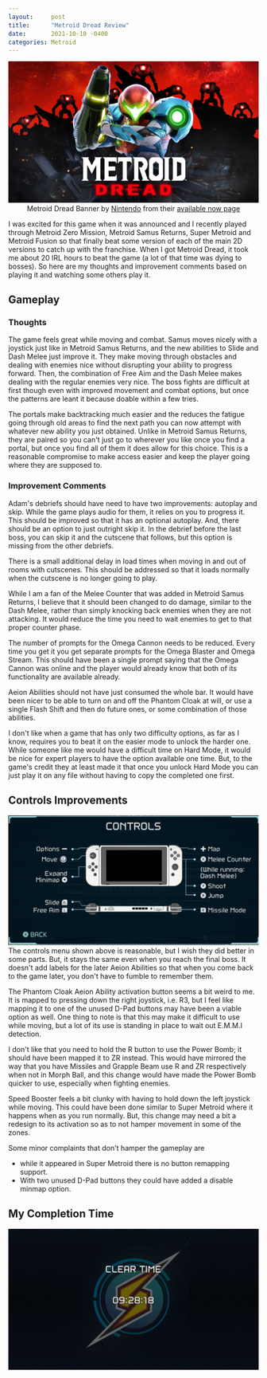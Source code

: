 ```yaml
---
layout:     post
title:      "Metroid Dread Review"
date:       2021-10-10 -0400
categories: Metroid
---
```


<style>
  #banner_attribution {
    display: block;
    width: 100%;
    text-align: center;
  }
</style>

![Metroid Dread Banner](/images/metroid/Metroid_Dread_Banner.jpg "Metroid Dread Banner")
<span id="banner_attribution">Metroid Dread Banner by <a href="https://www.nintendo.com/">Nintendo</a> from their <a href="https://www.nintendo.com/whatsnew/detail/2021/suit-up-as-samus-in-metroid-dread-available-now/">available now page</a></span>

I was excited for this game when it was announced and I recently played through Metroid Zero Mission, Metroid Samus Returns, Super Metroid and Metroid Fusion so that finally beat some version of each of the main 2D versions to catch up with the franchise. When I got Metroid Dread, it took me about 20 IRL hours to beat the game (a lot of that time was dying to bosses). So here are my thoughts and improvement comments based on playing it and watching some others play it.

## Gameplay

### Thoughts

The game feels great while moving and combat. Samus moves nicely with a joystick just like in Metroid Samus Returns, and the new abilities to Slide and Dash Melee just improve it. They make moving through obstacles and dealing with enemies nice without disrupting your ability to progress forward. Then, the combination of Free Aim and the Dash Melee makes dealing with the regular enemies very nice. The boss fights are difficult at first though even with improved movement and combat options, but once the patterns are leant it because doable within a few tries.

The portals make backtracking much easier and the reduces the fatigue going through old areas to find the next path you can now attempt with whatever new ability you just obtained. Unlike in Metroid Samus Returns, they are paired so you can't just go to wherever you like once you find a portal, but once you find all of them it does allow for this choice. This is a reasonable compromise to make access easier and keep the player going where they are supposed to.

### Improvement Comments

Adam's debriefs should have need to have two improvements: autoplay and skip. While the game plays audio for them, it relies on you to progress it. This should be improved so that it has an optional autoplay. And, there should be an option to just outright skip it. In the debrief before the last boss, you can skip it and the cutscene that follows, but this option is missing from the other debriefs.

There is a small additional delay in load times when moving in and out of rooms with cutscenes. This should be addressed so that it loads normally when the cutscene is no longer going to play.

While I am a fan of the Melee Counter that was added in Metroid Samus Returns, I believe that it should been changed to do damage, similar to the Dash Melee, rather than simply knocking back enemies when they are not attacking. It would reduce the time you need to wait enemies to get to that proper counter phase.

The number of prompts for the Omega Cannon needs to be reduced. Every time you get it you get separate prompts for the Omega Blaster and Omega Stream. This should have been a single prompt saying that the Omega Cannon was online and the player would already know that both of its functionality are available already.

Aeion Abilities should not have just consumed the whole bar. It would have been nicer to be able to turn on and off the Phantom Cloak at will, or use a single Flash Shift and then do future ones, or some combination of those abilities.

I don't like when a game that has only two difficulty options, as far as I know, requires you to beat it on the easier mode to unlock the harder one. While someone like me would have a difficult time on Hard Mode, it would be nice for expert players to have the option available  one time. But, to the game's credit they at least made it that once you unlock Hard Mode you can just play it on any file without having to copy the completed one first.

## Controls Improvements

![Controls Screen](/images/metroid/2021_10_Metroid-Dread_Controls.jpg "Controls Screen")
The controls menu shown above is reasonable, but I wish they did better in some parts. But, it stays the same even when you reach the final boss. It doesn't add labels for the later Aeion Abilities so that when you come back to the game later, you don't have to fumble to remember them.

The Phantom Cloak Aeion Ability activation button seems a bit weird to me. It is mapped to pressing down the right joystick, i.e. R3, but I feel like mapping it to one of the unused D-Pad buttons may have been a viable option as well. One thing to note is that this may make it difficult to use while moving, but a lot of its use is standing in place to wait out E.M.M.I detection.

I don't like that you need to hold the R button to use the Power Bomb; it should have been mapped it to ZR instead. This would have mirrored the way that you have Missiles  and Grapple Beam use R and ZR respectively when not in Morph Ball, and this change would have made the Power Bomb quicker to use, especially  when fighting enemies.

Speed Booster feels a bit clunky with having to hold down the left joystick while moving. This could have been done similar to Super Metroid where it happens when as you run normally. But, this change may need a bit a redesign to its activation so as to not hamper movement in some of the zones.

Some minor complaints that don't hamper the gameplay are
- while it appeared in Super Metroid there is no button remapping support.
- With two unused D-Pad buttons they could have added a disable minmap option.

## My Completion Time
![My Completion Time of 9:28:18](/images/metroid/2021_10_Metroid_Dread_Complete_Time.jpg "My Completion Time")
